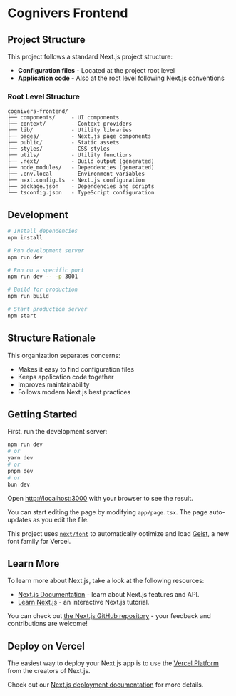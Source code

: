 # Cognivers Frontend

## Project Structure

This project follows a standard Next.js project structure:

- **Configuration files** - Located at the project root level
- **Application code** - Also at the root level following Next.js conventions

### Root Level Structure

```
cognivers-frontend/
├── components/     - UI components
├── context/        - Context providers
├── lib/            - Utility libraries
├── pages/          - Next.js page components
├── public/         - Static assets
├── styles/         - CSS styles
├── utils/          - Utility functions
├── .next/          - Build output (generated)
├── node_modules/   - Dependencies (generated)
├── .env.local      - Environment variables
├── next.config.ts  - Next.js configuration
├── package.json    - Dependencies and scripts
└── tsconfig.json   - TypeScript configuration
```

## Development

```bash
# Install dependencies
npm install

# Run development server
npm run dev

# Run on a specific port
npm run dev -- -p 3001

# Build for production
npm run build

# Start production server
npm start
```

## Structure Rationale

This organization separates concerns:
- Makes it easy to find configuration files
- Keeps application code together
- Improves maintainability
- Follows modern Next.js best practices

## Getting Started

First, run the development server:

```bash
npm run dev
# or
yarn dev
# or
pnpm dev
# or
bun dev
```

Open [http://localhost:3000](http://localhost:3000) with your browser to see the result.

You can start editing the page by modifying `app/page.tsx`. The page auto-updates as you edit the file.

This project uses [`next/font`](https://nextjs.org/docs/app/building-your-application/optimizing/fonts) to automatically optimize and load [Geist](https://vercel.com/font), a new font family for Vercel.

## Learn More

To learn more about Next.js, take a look at the following resources:

- [Next.js Documentation](https://nextjs.org/docs) - learn about Next.js features and API.
- [Learn Next.js](https://nextjs.org/learn) - an interactive Next.js tutorial.

You can check out [the Next.js GitHub repository](https://github.com/vercel/next.js) - your feedback and contributions are welcome!

## Deploy on Vercel

The easiest way to deploy your Next.js app is to use the [Vercel Platform](https://vercel.com/new?utm_medium=default-template&filter=next.js&utm_source=create-next-app&utm_campaign=create-next-app-readme) from the creators of Next.js.

Check out our [Next.js deployment documentation](https://nextjs.org/docs/app/building-your-application/deploying) for more details.
